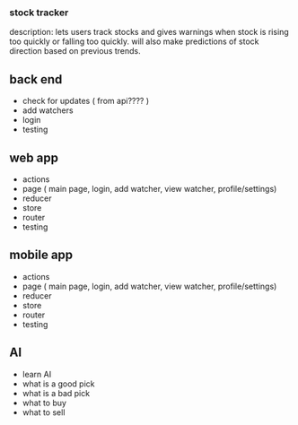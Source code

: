 ### stock tracker

description: lets users track stocks and gives warnings when stock is rising too quickly or falling too quickly.
will also make predictions of stock direction based on previous trends.

## back end
- check for updates ( from api???? )
- add watchers
- login
- testing

## web app
- actions
- page ( main page, login, add watcher, view watcher, profile/settings)
- reducer
- store
- router
- testing

## mobile app
- actions
- page ( main page, login, add watcher, view watcher, profile/settings)
- reducer
- store
- router
- testing

## AI
- learn AI
- what is a good pick
- what is a bad pick
- what to buy
- what to sell
